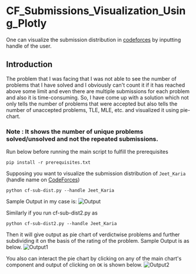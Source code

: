 # CF_Submissions_Visualization_Using_Plotly
One can visualize the submission distribution in [codeforces](https://codeforces.com/) by inputting handle of the user.

## Introduction
The problem that I was facing that I was not able to see the number of problems that I have solved and I obviously can't count it if it has reached above some limit and even there are multiple submissions for each problem and also it is time-consuming. So, I have come up with a solution which not only tells the number of problems that were accepted but also tells the number of unaccepted problems, TLE, MLE, etc. and visualized it using pie-chart.

### Note : It shows the number of unique problems solved/unsolved and not the repeated submissions.

Run below before running the main script to fulfill the prerequisites
```
pip install -r prerequisites.txt
```

Supposing you want to visualize the submission distribution of ```Jeet_Karia``` (handle name on [CodeForces](http://codeforces.com/))
```
python cf-sub-dist.py --handle Jeet_Karia
```

Sample Output in my case is:
![Output](https://github.com/JeetKaria06/CF_Submissions_Visualization_Using_Plotly/blob/master/output.png)

Similarly if you run cf-sub-dist2.py as 
```
python cf-sub-dist2.py --handle Jeet_Karia
```
Then it will give output as pie chart of verdictwise problems and further subdividing it on the basis of the rating of the problem. 
Sample Output is as below.
![Output1](https://github.com/JeetKaria06/CF_Submissions/blob/master/Submission_Visualization/overall.png)

You also can interact the pie chart by clicking on any of the main chart's component and output of clicking on ```OK``` is shown below.
![Output2](https://github.com/JeetKaria06/CF_Submissions/blob/master/Submission_Visualization/OK.png)


